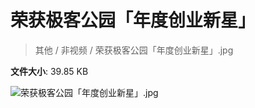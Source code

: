 # 荣获极客公园「年度创业新星」

> 其他 / 非视频 / 荣获极客公园「年度创业新星」.jpg

**文件大小**: 39.85 KB

<img src="https://file.hsyhx.top/video/其他/非视频/荣获极客公园「年度创业新星」.jpg"  alt="荣获极客公园「年度创业新星」.jpg" />
